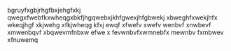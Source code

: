 bgruyfxgbjrhgfbxjehgfxkj
qwegxfwebfkxwheqgxbkfjhgqwebxjkhfgwexjhfgbwekj
xbweghfxwekjhfx wkeqjhgf xkjwehg xfkjwheqg kfxj ewqf
 xfwefv xwefv wenbvf xnwbevf xmwenbqvf xbqwevmfnbxw efwe
 x fevwnbvfxwmnebfx mewnbv fxmbwev xfnuwemq